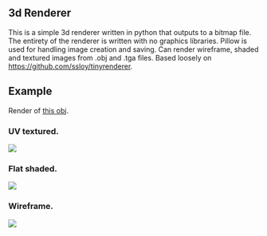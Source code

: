 ## 3d Renderer
This is a simple 3d renderer written in python that outputs to a bitmap file. The entirety of the renderer is written with no graphics libraries. Pillow is used for handling image creation and saving. Can render wireframe, shaded and textured images from .obj and .tga files. Based loosely on https://github.com/ssloy/tinyrenderer. 

## Example
Render of [this obj](https://github.com/ssloy/tinyrenderer/blob/f6fecb7ad493264ecd15e230411bfb1cca539a12/obj/african_head.obj). 
### UV textured.
![](renders/shaded.bmp)
### Flat shaded.
![](renders/out.bmp) 
### Wireframe.
![](renders/wire.bmp) 
 
